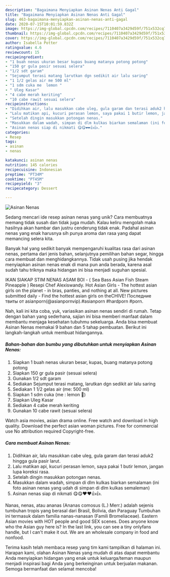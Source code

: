 ```yaml
---
description: "Bagaimana Menyiapkan Asinan Nenas Anti Gagal"
title: "Bagaimana Menyiapkan Asinan Nenas Anti Gagal"
slug: 463-bagaimana-menyiapkan-asinan-nenas-anti-gagal
date: 2020-07-15T10:01:59.832Z
image: https://img-global.cpcdn.com/recipes/7110407a3429d59f/751x532cq70/asinan-nenas-foto-resep-utama.jpg
thumbnail: https://img-global.cpcdn.com/recipes/7110407a3429d59f/751x532cq70/asinan-nenas-foto-resep-utama.jpg
cover: https://img-global.cpcdn.com/recipes/7110407a3429d59f/751x532cq70/asinan-nenas-foto-resep-utama.jpg
author: Isabella Potter
ratingvalue: 4.6
reviewcount: 15
recipeingredient:
- "1 buah nenas ukuran besar kupas buang matanya potong potong"
- "150 gr gula pasir sesuai selera"
- "1/2 sdt garam"
- "Sejumput terasi matang larutkan dgn sedikit air lalu saring"
- "1 1/2 gelas air me 500 ml"
- "1 sdm cuka me  lemon "
- " Uleg Kasar"
- "4 cabe merah keriting"
- "10 cabe rawit sesuai selera"
recipeinstructions:
- "Didihkan air, lalu masukkan cabe uleg, gula garam dan terasi aduk2 hingga gula pasir larut."
- "Lalu matikan api, kucuri perasan lemon, saya pakai 1 butir lemon, jangan lupa koreksi rasa."
- "Setelah dingin masukkan potongan nenas."
- "Masukkan dalam wadah, simpan di dlm kulkas biarkan semalaman (ini foto asinan nenas yang udah di simpan di dlm kulkas semaleman)"
- "Asinan nenas siap di nikmati 😋😋❤❤👍👍."
categories:
- Resep
tags:
- asinan
- nenas

katakunci: asinan nenas 
nutrition: 145 calories
recipecuisine: Indonesian
preptime: "PT34M"
cooktime: "PT45M"
recipeyield: "3"
recipecategory: Dessert

---
```



![Asinan Nenas](https://img-global.cpcdn.com/recipes/7110407a3429d59f/751x532cq70/asinan-nenas-foto-resep-utama.jpg)

Sedang mencari ide resep asinan nenas yang unik? Cara membuatnya memang tidak susah dan tidak juga mudah. Kalau keliru mengolah maka hasilnya akan hambar dan justru cenderung tidak enak. Padahal asinan nenas yang enak harusnya sih punya aroma dan rasa yang dapat memancing selera kita.

Banyak hal yang sedikit banyak mempengaruhi kualitas rasa dari asinan nenas, pertama dari jenis bahan, selanjutnya pemilihan bahan segar, hingga cara membuat dan menghidangkannya. Tidak usah pusing jika hendak menyiapkan asinan nenas enak di mana pun anda berada, karena asal sudah tahu triknya maka hidangan ini bisa menjadi suguhan spesial.

IKAN SIAKAP STIM NENAS ASAM BOI - ( Sea Bass Asian Fish Steam Pineapple ) Resepi Chef Alexiswandy. Hot Asian Girls - The hottest asian girls on the planet - in bras, panties, and nothing at all. New pictures submitted daily - Find the hottest asian girls on theCHIVE! Последние твиты от asianporn(@asianpornvip).#asianporn #hardporn #porn.


Nah, kali ini kita coba, yuk, variasikan asinan nenas sendiri di rumah. Tetap dengan bahan yang sederhana, sajian ini bisa memberi manfaat dalam membantu menjaga kesehatan tubuhmu sekeluarga. Anda bisa membuat Asinan Nenas memakai 9 bahan dan 5 tahap pembuatan. Berikut ini langkah-langkah untuk membuat hidangannya.

<!--inarticleads1-->

##### Bahan-bahan dan bumbu yang dibutuhkan untuk menyiapkan Asinan Nenas:

1. Siapkan 1 buah nenas ukuran besar, kupas, buang matanya potong potong
1. Siapkan 150 gr gula pasir (sesuai selera)
1. Gunakan 1/2 sdt garam
1. Sediakan Sejumput terasi matang, larutkan dgn sedikit air lalu saring
1. Sediakan 1 1/2 gelas air (me: 500 ml)
1. Siapkan 1 sdm cuka (me : lemon 🍋)
1. Siapkan  Uleg Kasar
1. Sediakan 4 cabe merah keriting
1. Gunakan 10 cabe rawit (sesuai selera)


Watch asia movies, asian drama online. Free watch and download in high quality. Download the perfect asian woman pictures. Free for commercial use No attribution required Copyright-free. 

<!--inarticleads2-->

##### Cara membuat Asinan Nenas:

1. Didihkan air, lalu masukkan cabe uleg, gula garam dan terasi aduk2 hingga gula pasir larut.
1. Lalu matikan api, kucuri perasan lemon, saya pakai 1 butir lemon, jangan lupa koreksi rasa.
1. Setelah dingin masukkan potongan nenas.
1. Masukkan dalam wadah, simpan di dlm kulkas biarkan semalaman (ini foto asinan nenas yang udah di simpan di dlm kulkas semaleman)
1. Asinan nenas siap di nikmati 😋😋❤❤👍👍.


Nanas, nenas, atau ananas (Ananas comosus (L.) Merr.) adalah sejenis tumbuhan tropis yang berasal dari Brasil, Bolivia, dan Paraguay Tumbuhan ini termasuk dalam familia nanas-nanasan (Famili Bromeliaceae). Eastern Asian movies with HOT people and good SEX scenes. Does anyone know who the Asian guy here is? In the last link, you can see a tiny onlyfans handle, but I can&#39;t make it out. We are an wholesale company in food and nonfood. 

Terima kasih telah membaca resep yang tim kami tampilkan di halaman ini. Harapan kami, olahan Asinan Nenas yang mudah di atas dapat membantu Anda menyiapkan hidangan yang enak untuk keluarga/teman maupun menjadi inspirasi bagi Anda yang berkeinginan untuk berjualan makanan. Semoga bermanfaat dan selamat mencoba!
